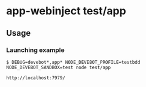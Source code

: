 # app-webinject test/app

## Usage

### Launching example

```shell
$ DEBUG=devebot*,app* NODE_DEVEBOT_PROFILE=testbdd NODE_DEVEBOT_SANDBOX=test node test/app
```

```curl
http://localhost:7979/
```
